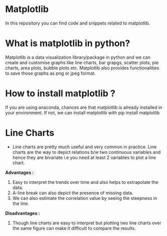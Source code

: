 # Matplotlib
In this repository you can find code and snippets related to matplotlib. 

# What is matplotlib in python?
Matplotlib is a data visualization library/package in python and we can create and customise graphs like line charts, bar grapgs, scatter plots, pie charts, area plots, bubble plots etc. Matplotlib also provides functionalities to save those graphs as png or jpeg format.

# How to install matplotlib ?
If you are using anaconda, chances are that matplotlib is already installed in your environment. If not, we can install matplotlib with pip install matplotlib

# Line Charts
* Line charts are pretty much useful and very common in practice. Line charts are the way to depict relations b/w two continuous variables and hence they are bivariate i.e you need at least 2 variables to plot a line chart.

**Advantages :**
1. Easy to interpret the trends over time and also helps to extrapolate the data.
2. A-line break can also depict the presence of missing data.
3. We can also estimate the correlation value by seeing the steepness in the line.


**Disadvantages :**
1. Though line charts are easy to interpret but plotting two line charts over the same figure can make it difficult to compare the results.
